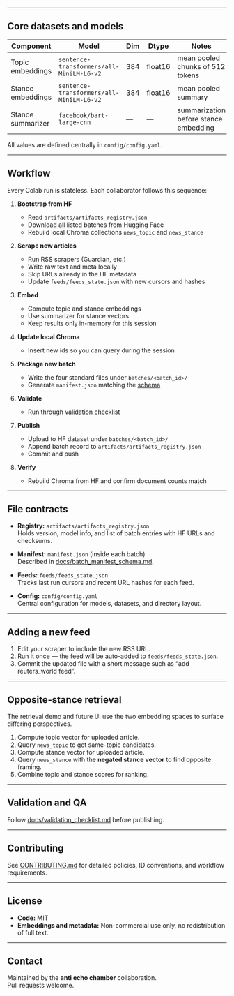 
---

## Core datasets and models

| Component | Model | Dim | Dtype | Notes |
|------------|--------|------|-------|-------|
| Topic embeddings | `sentence-transformers/all-MiniLM-L6-v2` | 384 | float16 | mean pooled chunks of 512 tokens |
| Stance embeddings | `sentence-transformers/all-MiniLM-L6-v2` | 384 | float16 | mean pooled summary |
| Stance summarizer | `facebook/bart-large-cnn` | — | — | summarization before stance embedding |

All values are defined centrally in `config/config.yaml`.

---

## Workflow

Every Colab run is stateless. Each collaborator follows this sequence:

1. **Bootstrap from HF**  
   - Read `artifacts/artifacts_registry.json`  
   - Download all listed batches from Hugging Face  
   - Rebuild local Chroma collections `news_topic` and `news_stance`

2. **Scrape new articles**  
   - Run RSS scrapers (Guardian, etc.)  
   - Write raw text and meta locally  
   - Skip URLs already in the HF metadata  
   - Update `feeds/feeds_state.json` with new cursors and hashes

3. **Embed**  
   - Compute topic and stance embeddings  
   - Use summarizer for stance vectors  
   - Keep results only in-memory for this session

4. **Update local Chroma**  
   - Insert new ids so you can query during the session

5. **Package new batch**  
   - Write the four standard files under `batches/<batch_id>/`  
   - Generate `manifest.json` matching the [schema](docs/batch_manifest_schema.md)

6. **Validate**  
   - Run through [validation checklist](docs/validation_checklist.md)

7. **Publish**  
   - Upload to HF dataset under `batches/<batch_id>/`  
   - Append batch record to `artifacts/artifacts_registry.json`  
   - Commit and push

8. **Verify**  
   - Rebuild Chroma from HF and confirm document counts match

---

## File contracts

- **Registry:** `artifacts/artifacts_registry.json`  
  Holds version, model info, and list of batch entries with HF URLs and checksums.

- **Manifest:** `manifest.json` (inside each batch)  
  Described in [docs/batch_manifest_schema.md](docs/batch_manifest_schema.md).

- **Feeds:** `feeds/feeds_state.json`  
  Tracks last run cursors and recent URL hashes for each feed.

- **Config:** `config/config.yaml`  
  Central configuration for models, datasets, and directory layout.

---

## Adding a new feed

1. Edit your scraper to include the new RSS URL.  
2. Run it once — the feed will be auto-added to `feeds/feeds_state.json`.  
3. Commit the updated file with a short message such as “add reuters_world feed”.

---

## Opposite-stance retrieval

The retrieval demo and future UI use the two embedding spaces to surface differing perspectives.

1. Compute topic vector for uploaded article.  
2. Query `news_topic` to get same-topic candidates.  
3. Compute stance vector for uploaded article.  
4. Query `news_stance` with the **negated stance vector** to find opposite framing.  
5. Combine topic and stance scores for ranking.

---

## Validation and QA

Follow [docs/validation_checklist.md](docs/validation_checklist.md) before publishing.

---

## Contributing

See [CONTRIBUTING.md](docs/CONTRIBUTING.md) for detailed policies, ID conventions, and workflow requirements.

---

## License

- **Code:** MIT  
- **Embeddings and metadata:** Non-commercial use only, no redistribution of full text.

---

## Contact

Maintained by the **anti echo chamber** collaboration.  
Pull requests welcome.
